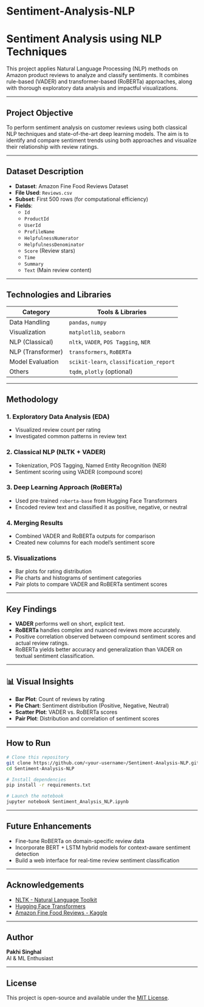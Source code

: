 # Sentiment-Analysis-NLP


# Sentiment Analysis using NLP Techniques

This project applies Natural Language Processing (NLP) methods on Amazon product reviews to analyze and classify sentiments. It combines rule-based (VADER) and transformer-based (RoBERTa) approaches, along with thorough exploratory data analysis and impactful visualizations.

---

## Project Objective

To perform sentiment analysis on customer reviews using both classical NLP techniques and state-of-the-art deep learning models. The aim is to identify and compare sentiment trends using both approaches and visualize their relationship with review ratings.

---

## Dataset Description

- **Dataset**: Amazon Fine Food Reviews Dataset
- **File Used**: `Reviews.csv`
- **Subset**: First 500 rows (for computational efficiency)
- **Fields**:
  - `Id`
  - `ProductId`
  - `UserId`
  - `ProfileName`
  - `HelpfulnessNumerator`
  - `HelpfulnessDenominator`
  - `Score` (Review stars)
  - `Time`
  - `Summary`
  - `Text` (Main review content)

---

## Technologies and Libraries

| Category             | Tools & Libraries                         |
|----------------------|-------------------------------------------|
| Data Handling        | `pandas`, `numpy`                         |
| Visualization        | `matplotlib`, `seaborn`                   |
| NLP (Classical)      | `nltk`, `VADER`, `POS Tagging`, `NER`     |
| NLP (Transformer)    | `transformers`, `RoBERTa`                 |
| Model Evaluation     | `scikit-learn`, `classification_report`   |
| Others               | `tqdm`, `plotly` (optional)               |

---

##  Methodology

### 1. Exploratory Data Analysis (EDA)
- Visualized review count per rating
- Investigated common patterns in review text

### 2. Classical NLP (NLTK + VADER)
- Tokenization, POS Tagging, Named Entity Recognition (NER)
- Sentiment scoring using VADER (compound score)

### 3. Deep Learning Approach (RoBERTa)
- Used pre-trained `roberta-base` from Hugging Face Transformers
- Encoded review text and classified it as positive, negative, or neutral

### 4. Merging Results
- Combined VADER and RoBERTa outputs for comparison
- Created new columns for each model’s sentiment score

### 5. Visualizations
- Bar plots for rating distribution
- Pie charts and histograms of sentiment categories
- Pair plots to compare VADER and RoBERTa sentiment scores

---

##  Key Findings

- **VADER** performs well on short, explicit text.
- **RoBERTa** handles complex and nuanced reviews more accurately.
- Positive correlation observed between compound sentiment scores and actual review ratings.
- RoBERTa yields better accuracy and generalization than VADER on textual sentiment classification.

---

## 📊 Visual Insights

- **Bar Plot**: Count of reviews by rating
- **Pie Chart**: Sentiment distribution (Positive, Negative, Neutral)
- **Scatter Plot**: VADER vs. RoBERTa scores
- **Pair Plot**: Distribution and correlation of sentiment scores

---


## How to Run

```bash
# Clone this repository
git clone https://github.com/<your-username>/Sentiment-Analysis-NLP.git
cd Sentiment-Analysis-NLP

# Install dependencies
pip install -r requirements.txt

# Launch the notebook
jupyter notebook Sentiment_Analysis_NLP.ipynb
```

---

## Future Enhancements

- Fine-tune RoBERTa on domain-specific review data
- Incorporate BERT + LSTM hybrid models for context-aware sentiment detection
- Build a web interface for real-time review sentiment classification

---


##  Acknowledgements

- [NLTK - Natural Language Toolkit](https://www.nltk.org/)
- [Hugging Face Transformers](https://huggingface.co/transformers/)
- [Amazon Fine Food Reviews - Kaggle](https://www.kaggle.com/datasets/snap/amazon-fine-food-reviews)

---

##  Author

**Pakhi Singhal**  
AI & ML Enthusiast 

---

##  License

This project is open-source and available under the [MIT License](LICENSE).
